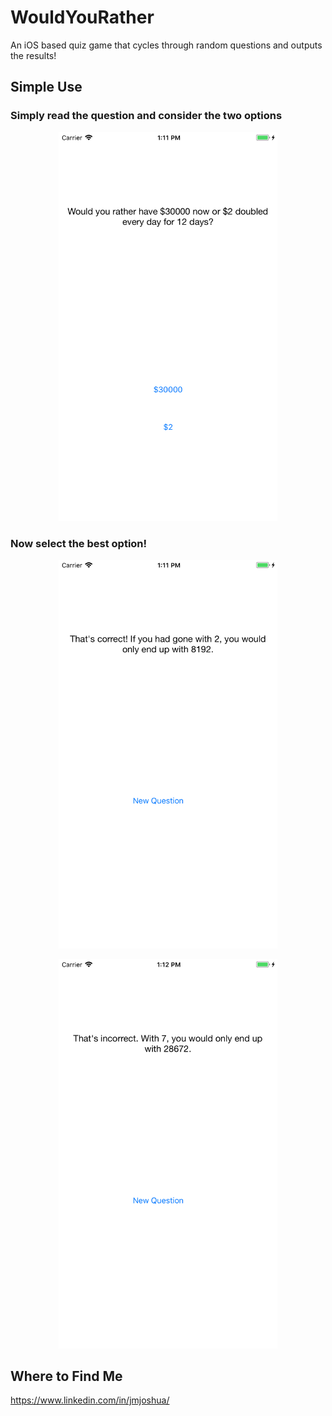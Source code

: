# WouldYouRather
An iOS based quiz game that cycles through random questions and outputs the results!


## Simple Use
### Simply read the question and consider the two options
<p align="center">
  <img src="src/shot1.png" width="350" alt="accessibility text">
</p>

### Now select the best option!
<p align="center">
  <img src="src/shot2.png" width="350" alt="accessibility text">
</p>
<p align="center">
  <img src="src/shot3.png" width="350" alt="accessibility text">
</p>

## Where to Find Me
https://www.linkedin.com/in/jmjoshua/
